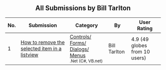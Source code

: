 ﻿<div align="center">

## All Submissions by Bill Tarlton

</div>

No.  | Submission | Category | By   | User Rating
---- | ---------- | -------- | ---- | -----------
1 | [How to remove the selected item in a listview<br />](https://github.com/Planet-Source-Code/bill-tarlton-how-to-remove-the-selected-item-in-a-listview__10-1578) | [Controls/ Forms/ Dialogs/ Menus<br /><sup>.Net (C#, VB.net)</sup>](../ByCategory/controls-forms-dialogs-menus__10-3.md) | Bill Tarlton | 4.9 (49 globes from 10 users)
